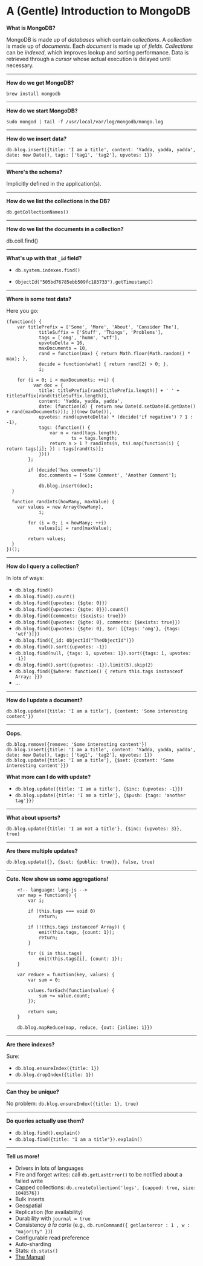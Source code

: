 # A (Gentle) Introduction to MongoDB

**What is MongoDB?**

MongoDB is made up of *databases* which contain *collections*. A *collection* is made up of *documents*. Each *document* is made up of *fields*. *Collections* can be *indexed*, which improves lookup and sorting performance. Data is retrieved through a *cursor* whose actual execution is delayed until necessary.

* * *

**How do we get MongoDB?**

    brew install mongodb

* * *
   
**How do we start MongoDB?**

    sudo mongod | tail -f /usr/local/var/log/mongodb/mongo.log 

* * *
  
**How do we insert data?**

    db.blog.insert({title: 'I am a title', content: 'Yadda, yadda, yadda', date: new Date(), tags: ['tag1', 'tag2'], upvotes: 1})

* * *

**Where's the schema?**

Implicitly defined in the application(s).

* * *

**How do we list the collections in the DB?**

    db.getCollectionNames()

* * *

**How do we list the documents in a collection?**

   db.coll.find()

* * *

**What's up with that `_id` field?**

* `db.system.indexes.find()`

* `ObjectId("505bd76785ebb509fc183733").getTimestamp()`

* * *

**Where is some test data?**

Here you go:

<!-- language: lang-js -->
	(function() {
		var titlePrefix = ['Some', 'More', 'About', 'Consider The'],
				titleSuffix = ['Stuff', 'Things', 'Problems'],
				tags = ['omg', 'humm', 'wtf'],
				upvoteDelta = 16,
				maxDocuments = 10,
				rand = function(max) { return Math.floor(Math.random() * max); },
				decide = function(what) { return rand(2) > 0; },
				i;

		for (i = 0; i < maxDocuments; ++i) {
			  var doc = {
			  	title: titlePrefix[rand(titlePrefix.length)] + ' ' + titleSuffix[rand(titleSuffix.length)],
			  	content: 'Yadda, yadda, yadda',
			  	date: (function(d) { return new Date(d.setDate(d.getDate() + rand(maxDocuments))); })(new Date()),
			  	upvotes: rand(upvoteDelta) * (decide('if negative') ? 1 : -1),
			  	tags: (function() {
			  		var n = rand(tags.length),
			  				ts = tags.length;
			  		return n > 1 ? randInts(n, ts).map(function(i) { return tags[i]; }) : tags[rand(ts)];
			  	})()
	  		};

	  		if (decide('has comments')) 
	  			doc.comments = ['Some Comment', 'Another Comment'];

				db.blog.insert(doc);
	  }

	  function randInts(howMany, maxValue) {
	  	var values = new Array(howMany),
	  			i;

			for (i = 0; i < howMany; ++i) 
				values[i] = rand(maxValue);

			return values;
	  }
	})();

* * *

**How do I query a collection?**

In lots of ways:

* `db.blog.find()`
* `db.blog.find().count()`
* `db.blog.find({upvotes: {$gte: 0}})`
* `db.blog.find({upvotes: {$gte: 0}}).count()`
* `db.blog.find({comments: {$exists: true}})`
* `db.blog.find({upvotes: {$gte: 0}, comments: {$exists: true}})`
* `db.blog.find({upvotes: {$gte: 0}, $or: [{tags: 'omg'}, {tags: 'wtf'}]})`
* `db.blog.find({_id: ObjectId("TheObjectId")})`
* `db.blog.find().sort({upvotes: -1})`
* `db.blog.find(null, {tags: 1, upvotes: 1}).sort({tags: 1, upvotes: -1})`
* `db.blog.find().sort({upvotes: -1}).limit(5).skip(2)`
* `db.blog.find({$where: function() { return this.tags instanceof Array; }})`
* ...

* * *

**How do I update a document?**

    db.blog.update({title: 'I am a title'}, {content: 'Some interesting content'})

* * *

**Oops.**

    db.blog.remove({remove: 'Some interesting content'})
    db.blog.insert({title: 'I am a title', content: 'Yadda, yadda, yadda', date: new Date(), tags: ['tag1', 'tag2'], upvotes: 1})
    db.blog.update({title: 'I am a title'}, {$set: {content: 'Some interesting content'}})

**What more can I do with update?**

* `db.blog.update({title: 'I am a title'}, {$inc: {upvotes: -1}})`
* `db.blog.update({title: 'I am a title'}, {$push: {tags: 'another tag'}})`

* * *

**What about upserts?**

    db.blog.update({title: 'I am not a title'}, {$inc: {upvotes: 3}}, true)

* * *

**Are there multiple updates?**

    db.blog.update({}, {$set: {public: true}}, false, true)
    
* * *

**Cute. Now show us some aggregations!**

		<!-- language: lang-js -->
		var map = function() {
			var i;

			if (this.tags === void 0)
				return;

			if (!(this.tags instanceof Array)) {
				emit(this.tags, {count: 1});
				return;
			}

			for (i in this.tags)
				emit(this.tags[i], {count: 1});
		}

		var reduce = function(key, values) {
			var sum = 0;

			values.forEach(function(value) {
				sum += value.count;
			});

			return sum;
		}

		db.blog.mapReduce(map, reduce, {out: {inline: 1}})

* * *

**Are there indexes?**

Sure:

* `db.blog.ensureIndex({title: 1})`
* `db.blog.dropIndex({title: 1})`

* * *

**Can they be unique?**

No problem: `db.blog.ensureIndex({title: 1}, true)`

* * *

**Do queries actually use them?**

* `db.blog.find().explain()`
* `db.blog.find({title: "I am a title"}).explain()`

* * *

**Tell us more!**

* Drivers in lots of languages
* Fire and forget writes: call `db.getLastError()` to be notified about a failed write 
* Capped collections: `db.createCollection('logs', {capped: true, size: 1048576})`
* Bulk inserts
* Geospatial
* Replication  (for availability)
* Durability with `journal = true`
* Consistency *à la carte* (e.g., `db.runCommand({ getlasterror : 1 , w : "majority" })`)
* Configurable read preference
* Auto-sharding
* Stats: `db.stats()`
* [The Manual](http://docs.mongodb.org/manual/contents/ "MongoDb Manual")